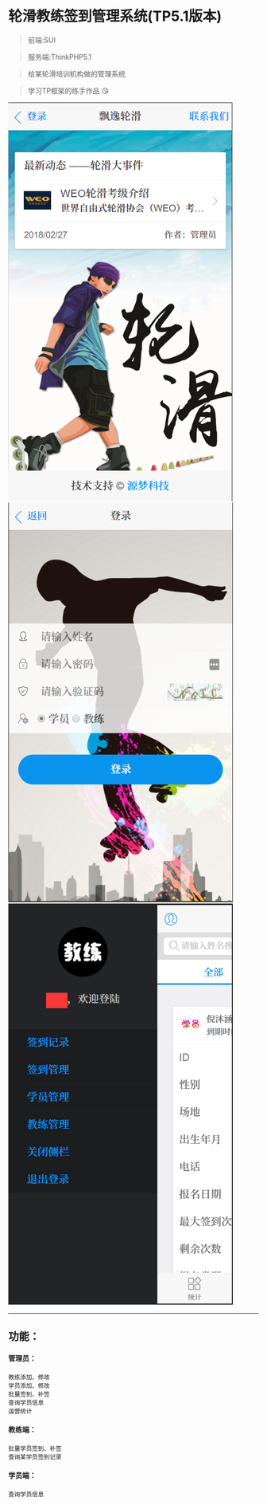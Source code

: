# 轮滑教练签到管理系统(TP5.1版本)
> 前端:SUI

> 服务端:ThinkPHP5.1

> 给某轮滑培训机构做的管理系统

> 学习TP框架的练手作品 :kissing_heart:

![image](https://github.com/LittleSource/TP5-RollerSkatingAttendanceManagementSystem/blob/master/example/1.png?raw=true)
![image](https://github.com/LittleSource/TP5-RollerSkatingAttendanceManagementSystem/blob/master/example/2.png?raw=true)
![image](https://github.com/LittleSource/TP5-RollerSkatingAttendanceManagementSystem/blob/master/example/3.png?raw=true)

---

## 功能：
#### 管理员：
    教练添加、修改
    学员添加、修改
    批量签到、补签
    查询学员信息
    运营统计
#### 教练端：
    批量学员签到、补签
    查询某学员签到记录
#### 学员端：
    查询学员信息